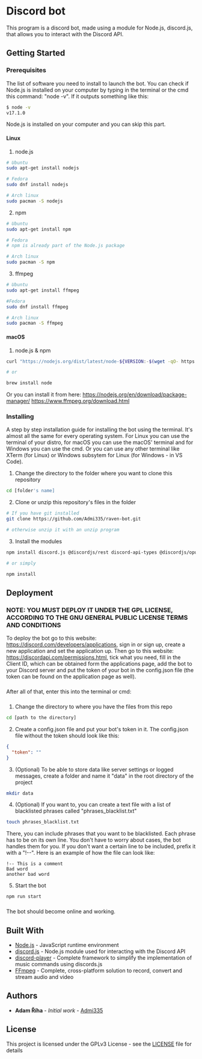 # Discord bot

This program is a discord bot, made using a module for Node.js, discord.js, that allows you to interact with the Discord API.

## Getting Started

### Prerequisites

The list of software you need to install to launch the bot.
You can check if Node.js is installed on your computer by typing in the terminal or the cmd this command: "node -v". If it outputs something like this:

```bash
$ node -v
v17.1.0
```

Node.js is installed on your computer and you can skip this part.

#### Linux

1. node.js

```bash
# Ubuntu
sudo apt-get install nodejs

# Fedora
sudo dnf install nodejs

# Arch linux
sudo pacman -S nodejs
```

2. npm

```bash
# Ubuntu
sudo apt-get install npm

# Fedora
# npm is already part of the Node.js package

# Arch linux
sudo pacman -S npm
```

3. ffmpeg

```bash
# Ubuntu
sudo apt-get install ffmpeg

#Fedora
sudo dnf install ffmpeg

# Arch linux
sudo pacman -S ffmpeg
```

#### macOS

1. node.js & npm

```bash
curl "https://nodejs.org/dist/latest/node-${VERSION:-$(wget -qO- https://nodejs.org/dist/latest/ | sed -nE 's|.*>node-(.*)\.pkg</a>.*|\1|p')}.pkg" > "$HOME/Downloads/node-latest.pkg" && sudo installer -store -pkg "$HOME/Downloads/node-latest.pkg" -target "/"

# or

brew install node
```

Or you can install it from here:
https://nodejs.org/en/download/package-manager/
https://www.ffmpeg.org/download.html

### Installing

A step by step installation guide for installing the bot using the terminal.
It's almost all the same for every operating system.
For Linux you can use the terminal of your distro, for macOS you can use the macOS' terminal and for Windows you can use the cmd.
Or you can use any other terminal like XTerm (for Linux) or Windows subsytem for Linux (for Windows - in VS Code).

1. Change the directory to the folder where you want to clone this repository

```bash
cd [folder's name]
```

2. Clone or unzip this repository's files in the folder

```bash
# If you have git installed
git clone https://github.com/Admi335/raven-bot.git

# otherwise unzip it with an unzip program
```

3. Install the modules

```bash
npm install discord.js @discordjs/rest discord-api-types @discordjs/opus discord-player ffmpeg fluent-ffmpeg

# or simply

npm install
```

## Deployment

### NOTE: YOU MUST DEPLOY IT UNDER THE GPL LICENSE, ACCORDING TO THE GNU GENERAL PUBLIC LICENSE TERMS AND CONDITIONS

To deploy the bot go to this website: https://discord.com/developers/applications, sign in or sign up, create a new application and set the application up. Then go to this website: https://discordapi.com/permissions.html, tick what you need, fill in the Client ID, which can be obtained form the applications page, add the bot to your Discord server and put the token of your bot in the config.json file (the token can be found on the application page as well).

###

After all of that, enter this into the terminal or cmd:

###

1. Change the directory to where you have the files from this repo

```bash
cd [path to the directory]
```

2. Create a config.json file and put your bot's token in it. The config.json file without the token should look like this:

```json
{
  "token": ""
}
```

3. (Optional) To be able to store data like server settings or logged messages, create a folder and name it "data" in the root directory of the project

```bash
mkdir data
```

4. (Optional) If you want to, you can create a text file with a list of blacklisted phrases called "phrases_blacklist.txt"

```bash
touch phrases_blacklist.txt
```

There, you can include phrases that you want to be blacklisted. Each phrase has to be on its own line. You don't have to worry about cases, the bot handles them for you. If you don't want a certain line to be included, prefix it with a "!--". Here is an example of how the file can look like:

```
!-- This is a comment
Bad word
another bad word
```

5. Start the bot

```bash
npm run start
```

###

The bot should become online and working.

## Built With

- [Node.js](https://nodejs.org/) - JavaScript runtime environment
- [discord.js](https://discord.js.org/) - Node.js module used for interacting with the Discord API
- [discord-player](https://discord-player.js.org/) - Complete framework to simplify the implementation of music commands using discords.js
- [FFmpeg](https://ffmpeg.org/) - Complete, cross-platform solution to record, convert and stream audio and video

## Authors

- **Adam Říha** - _Initial work_ - [Admi335](https://github.com/Admi335)

## License

This project is licensed under the GPLv3 License - see the [LICENSE](LICENSE) file for details
